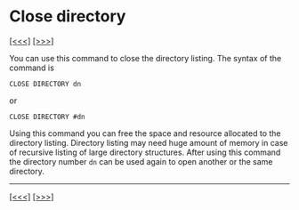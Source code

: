 # Close directory

[\[\<\<\<\]](ug_12.14.4.md) [\[\>\>\>\]](ug_13.md)

You can use this command to close the directory listing. The syntax of
the command is

    CLOSE DIRECTORY dn

or

    CLOSE DIRECTORY #dn

Using this command you can free the space and resource allocated to the
directory listing. Directory listing may need huge amount of memory in
case of recursive listing of large directory structures. After using
this command the directory number `dn` can be used again to open another
or the same directory.

-----

[\[\<\<\<\]](ug_12.14.4.md) [\[\>\>\>\]](ug_13.md)
